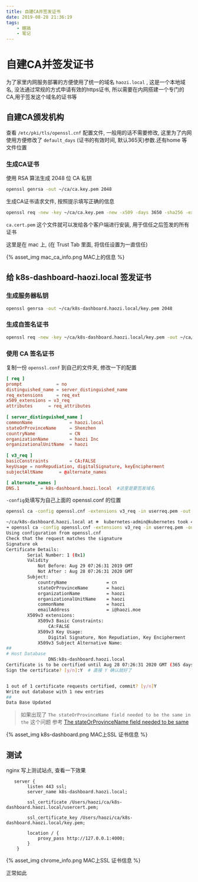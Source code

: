 ```yaml
---
title: 自建CA并签发证书
date: 2019-08-28 21:36:19
tags:
    - 瞎搞
    - 笔记
---
```


# 自建CA并签发证书

为了家里内网服务部署的方便使用了统一的域名 `haozi.local` , 这是一个本地域名, 没法通过常规的方式申请有效的https证书, 所以需要在内网搭建一个专门的CA,用于签发这个域名的证书等



<!--more-->



## 自建CA颁发机构

查看 `/etc/pki/tls/openssl.cnf` 配置文件,  一般用的话不需要修改, 这里为了内网使用方便修改了 `default_days` (证书的有效时间, 默认365天)参数.还有home 等文件位置

### 生成CA证书

使用 RSA 算法生成 2048 位 CA 私钥

```sh
openssl genrsa -out ~/ca/ca.key.pem 2048
```

生成CA证书请求文件, 按照提示填写正确的信息

```sh
openssl req -new -key ~/ca/ca.key.pem -new -x509 -days 3650 -sha256 -extensions v3_ca -out ~/ca/ca.cert.pem
```

`ca.cert.pem` 这个文件就可以发给各个客户端进行安装, 用于信任之后签发的所有证书



这里是在 mac 上, (在 Trust Tab 里面, 将信任设置为一直信任)

{% asset_img mac_ca_info.png MAC上的信息 %}



## 给 k8s-dashboard-haozi.local 签发证书
### 生成服务器私钥
```sh
openssl genrsa -out ~/ca/k8s-dashboard.haozi.local/key.pem 2048
```
### 生成自签名证书 
```sh
openssl req -new -key ~/ca/k8s-dashboard.haozi.local/key.pem -out ~/ca/k8s-dashboard.haozi.local/userreq.pem
```

### 使用 CA 签名证书

复制一份 `openssl.conf` 到自己的文件夹, 修改一下的配置

```toml
[ req ]
prompt             = no
distinguished_name = server_distinguished_name
req_extensions     = req_ext
x509_extensions	= v3_req
attributes		= req_attributes
 
[ server_distinguished_name ]
commonName              = haozi.local
stateOrProvinceName     = Shenzhen
countryName             = CN
organizationName        = haozi Inc
organizationalUnitName  = haozi
 
[ v3_req ]
basicConstraints        = CA:FALSE
keyUsage = nonRepudiation, digitalSignature, keyEncipherment
subjectAltName      = @alternate_names

[ alternate_names ]
DNS.1        = k8s-dashboard.haozi.local  #这里是要签发域名
```

`-config`处填写为自己上面的 openssl.conf 的位置

```sh
openssl ca -config openssl.cnf -extensions v3_req -in userreq.pem -out usercert.pem
```

```sh
~/ca/k8s-dashboard.haozi.local at ☸️  kubernetes-admin@kubernetes took 45s
➜ openssl ca -config openssl.cnf -extensions v3_req -in userreq.pem -out usercert.pem
Using configuration from openssl.cnf
Check that the request matches the signature
Signature ok
Certificate Details:
        Serial Number: 1 (0x1)
        Validity
            Not Before: Aug 29 07:26:31 2019 GMT
            Not After : Aug 28 07:26:31 2020 GMT
        Subject:
            countryName               = cn
            stateOrProvinceName       = haozi
            organizationName          = haozi
            organizationalUnitName    = haozi
            commonName                = haozi
            emailAddress              = i@haozi.moe
        X509v3 extensions:
            X509v3 Basic Constraints:
                CA:FALSE
            X509v3 Key Usage:
                Digital Signature, Non Repudiation, Key Encipherment
            X509v3 Subject Alternative Name:
##
# Host Database
                DNS:k8s-dashboard.haozi.local
Certificate is to be certified until Aug 28 07:26:31 2020 GMT (365 days)
Sign the certificate? [y/n]:Y  # 直接 Y 确认就好了


1 out of 1 certificate requests certified, commit? [y/n]Y
Write out database with 1 new entries
##
Data Base Updated

```

> 如果出现了 `The stateOrProvinceName field needed to be the same in the` 这个问题 参考 [The stateOrProvinceName field needed to be same](http://doc.okbase.net/fajar/archive/240528.html)

{% asset_img k8s-dashboard.png MAC上SSL 证书信息 %}

## 测试

nginx 写上测试站点, 查看一下效果

```
   server {
        listen 443 ssl;
        server_name k8s-dashboard.haozi.local;

        ssl_certificate /Users/haozi/ca/k8s-dashboard.haozi.local/usercert.pem;

        ssl_certificate_key /Users/haozi/ca/k8s-dashboard.haozi.local/key.pem;

        location / {
            proxy_pass http://127.0.0.1:4000;
        }
    }
```

{% asset_img chrome_info.png MAC上SSL 证书信息 %}

正常如此